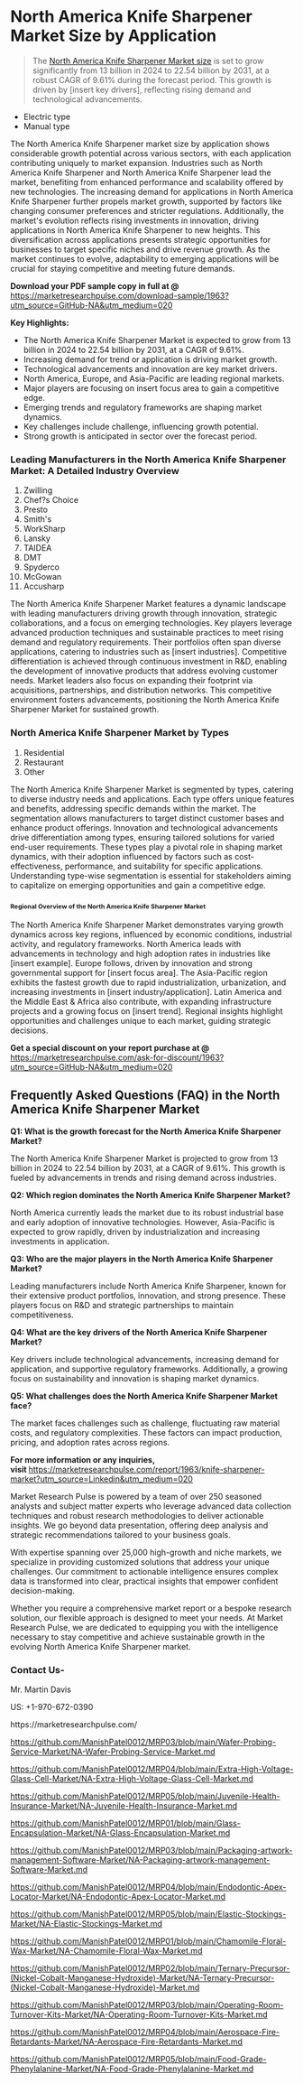 <h1>North America Knife Sharpener Market&nbsp;Size by Application</h1><blockquote><p>The <a href="https://marketresearchpulse.com/download-sample/1963?utm_source=GitHub-NA&amp;utm_medium=020">North America Knife Sharpener Market size</a> is set to grow significantly from 13 billion in 2024 to 22.54 billion by 2031, at a robust CAGR of 9.61% during the forecast period. This growth is driven by [insert key drivers], reflecting rising demand and technological advancements.</p></blockquote><ul><li>Electric type<li> Manual type</li></ul><p>The North America Knife Sharpener market size by application shows considerable growth potential across various sectors, with each application contributing uniquely to market expansion. Industries such as North America Knife Sharpener and North America Knife Sharpener lead the market, benefiting from enhanced performance and scalability offered by new technologies. The increasing demand for applications in North America Knife Sharpener further propels market growth, supported by factors like changing consumer preferences and stricter regulations. Additionally, the market's evolution reflects rising investments in innovation, driving applications in North America Knife Sharpener to new heights. This diversification across applications presents strategic opportunities for businesses to target specific niches and drive revenue growth. As the market continues to evolve, adaptability to emerging applications will be crucial for staying competitive and meeting future demands.</p><p><strong>Download your PDF sample copy in full at @ </strong><a href="https://marketresearchpulse.com/download-sample/1963?utm_source=GitHub-NA&amp;utm_medium=020">https://marketresearchpulse.com/download-sample/1963?utm_source=GitHub-NA&amp;utm_medium=020</a></p><p><strong>Key Highlights: </strong></p><ul><li>The North America Knife Sharpener Market is expected to grow from 13 billion in 2024 to 22.54 billion by 2031, at a CAGR of 9.61%.</li><li>Increasing demand for trend or application is driving market growth.</li><li>Technological advancements and innovation are key market drivers.</li><li>North America, Europe, and Asia-Pacific are leading regional markets.</li><li>Major players are focusing on insert focus area to gain a competitive edge.</li><li>Emerging trends and regulatory frameworks are shaping market dynamics.</li><li>Key challenges include challenge, influencing growth potential.</li><li>Strong growth is anticipated in sector over the forecast period.</li></ul><h3>Leading Manufacturers in the North America Knife Sharpener Market: A Detailed Industry Overview</h3><ol><li>Zwilling</li><li>Chef?s Choice</li><li>Presto</li><li>Smith's</li><li>WorkSharp</li><li>Lansky</li><li>TAIDEA</li><li>DMT</li><li>Spyderco</li><li>McGowan</li><li>Accusharp</li></ol><div class="flex max-w-full flex-col flex-grow"><div class="min-h-8 text-message flex w-full flex-col items-end gap-2 whitespace-normal break-words [.text-message+&amp;]:mt-5" dir="auto" data-message-author-role="assistant" data-message-id="fd8432e4-4910-450d-b182-61b7bfb0a01f" data-message-model-slug="gpt-4o"><div class="flex w-full flex-col gap-1 empty:hidden first:pt-[3px]"><div class="markdown prose w-full break-words dark:prose-invert light"><p>The North America Knife Sharpener Market features a dynamic landscape with leading manufacturers driving growth through innovation, strategic collaborations, and a focus on emerging technologies. Key players leverage advanced production techniques and sustainable practices to meet rising demand and regulatory requirements. Their portfolios often span diverse applications, catering to industries such as [insert industries]. Competitive differentiation is achieved through continuous investment in R&amp;D, enabling the development of innovative products that address evolving customer needs. Market leaders also focus on expanding their footprint via acquisitions, partnerships, and distribution networks. This competitive environment fosters advancements, positioning the North America Knife Sharpener Market for sustained growth.</p></div></div></div></div><h3>North America Knife Sharpener Market by Types</h3><ol><li>Residential<li> Restaurant<li> Other</li></ol><div class="flex max-w-full flex-col flex-grow"><div class="min-h-8 text-message flex w-full flex-col items-end gap-2 whitespace-normal break-words [.text-message+&amp;]:mt-5" dir="auto" data-message-author-role="assistant" data-message-id="084470be-0bb7-4664-bddf-5156b4f41249" data-message-model-slug="gpt-4o-mini"><div class="flex w-full flex-col gap-1 empty:hidden first:pt-[3px]"><div class="markdown prose w-full break-words dark:prose-invert light"><p>The North America Knife Sharpener Market is segmented by types, catering to diverse industry needs and applications. Each type offers unique features and benefits, addressing specific demands within the market. The segmentation allows manufacturers to target distinct customer bases and enhance product offerings. Innovation and technological advancements drive differentiation among types, ensuring tailored solutions for varied end-user requirements. These types play a pivotal role in shaping market dynamics, with their adoption influenced by factors such as cost-effectiveness, performance, and suitability for specific applications. Understanding type-wise segmentation is essential for stakeholders aiming to capitalize on emerging opportunities and gain a competitive edge.</p></div></div></div></div><h3><span style="font-size: 11px;">Regional Overview of the North America Knife Sharpener Market</span></h3><div class="flex max-w-full flex-col flex-grow"><div class="min-h-8 text-message flex w-full flex-col items-end gap-2 whitespace-normal break-words [.text-message+&amp;]:mt-5" dir="auto" data-message-author-role="assistant" data-message-id="e9038762-ce64-4e30-91c9-9bd413514231" data-message-model-slug="gpt-4o-mini"><div class="flex w-full flex-col gap-1 empty:hidden first:pt-[3px]"><div class="markdown prose w-full break-words dark:prose-invert light"><p>The North America Knife Sharpener Market demonstrates varying growth dynamics across key regions, influenced by economic conditions, industrial activity, and regulatory frameworks. North America leads with advancements in technology and high adoption rates in industries like [insert example]. Europe follows, driven by innovation and strong governmental support for [insert focus area]. The Asia-Pacific region exhibits the fastest growth due to rapid industrialization, urbanization, and increasing investments in [insert industry/application]. Latin America and the Middle East &amp; Africa also contribute, with expanding infrastructure projects and a growing focus on [insert trend]. Regional insights highlight opportunities and challenges unique to each market, guiding strategic decisions.</p></div></div></div></div><p><strong>Get a special discount on your report purchase at @ </strong><a href="https://marketresearchpulse.com/ask-for-discount/1963?utm_source=GitHub-NA&amp;utm_medium=020">https://marketresearchpulse.com/ask-for-discount/1963?utm_source=GitHub-NA&amp;utm_medium=020</a></p><h2>Frequently Asked Questions (FAQ) in the North America Knife Sharpener Market</h2><p><strong>Q1: What is the growth forecast for the North America Knife Sharpener Market?</strong></p><p>The North America Knife Sharpener Market is projected to grow from 13 billion in 2024 to 22.54 billion by 2031, at a CAGR of 9.61%. This growth is fueled by advancements in trends and rising demand across industries.</p><p><strong>Q2: Which region dominates the North America Knife Sharpener Market?</strong></p><p>North America currently leads the market due to its robust industrial base and early adoption of innovative technologies. However, Asia-Pacific is expected to grow rapidly, driven by industrialization and increasing investments in application.</p><p><strong>Q3: Who are the major players in the North America Knife Sharpener Market?</strong></p><p>Leading manufacturers include North America Knife Sharpener, known for their extensive product portfolios, innovation, and strong presence. These players focus on R&amp;D and strategic partnerships to maintain competitiveness.</p><p><strong>Q4: What are the key drivers of the North America Knife Sharpener Market?</strong></p><p>Key drivers include technological advancements, increasing demand for application, and supportive regulatory frameworks. Additionally, a growing focus on sustainability and innovation is shaping market dynamics.</p><p><strong>Q5: What challenges does the North America Knife Sharpener Market face?</strong></p><p>The market faces challenges such as challenge, fluctuating raw material costs, and regulatory complexities. These factors can impact production, pricing, and adoption rates across regions.</p><p><strong>For more information or any inquiries, visit&nbsp;</strong><a href="https://marketresearchpulse.com/report/1963/knife-sharpener-market?utm_source=Linkedin&utm_medium=020">https://marketresearchpulse.com/report/1963/knife-sharpener-market?utm_source=Linkedin&utm_medium=020</a></p><p>Market Research Pulse is powered by a team of over 250 seasoned analysts and subject matter experts who leverage advanced data collection techniques and robust research methodologies to deliver actionable insights. We go beyond data presentation, offering deep analysis and strategic recommendations tailored to your business goals.</p><p>With expertise spanning over 25,000 high-growth and niche markets, we specialize in providing customized solutions that address your unique challenges. Our commitment to actionable intelligence ensures complex data is transformed into clear, practical insights that empower confident decision-making.</p><p>Whether you require a comprehensive market report or a bespoke research solution, our flexible approach is designed to meet your needs. At Market Research Pulse, we are dedicated to equipping you with the intelligence necessary to stay competitive and achieve sustainable growth in the evolving North America Knife Sharpener market.</p><h3><strong>Contact Us-</strong></h3><p>Mr. Martin Davis</p><p>US: +1-970-672-0390</p><p>https://marketresearchpulse.com/</p><p><a href="https://github.com/ManishPatel0012/MRP03/blob/main/Wafer-Probing-Service-Market/NA-Wafer-Probing-Service-Market.md">https://github.com/ManishPatel0012/MRP03/blob/main/Wafer-Probing-Service-Market/NA-Wafer-Probing-Service-Market.md</a></p><p><a href="https://github.com/ManishPatel0012/MRP04/blob/main/Extra-High-Voltage-Glass-Cell-Market/NA-Extra-High-Voltage-Glass-Cell-Market.md">https://github.com/ManishPatel0012/MRP04/blob/main/Extra-High-Voltage-Glass-Cell-Market/NA-Extra-High-Voltage-Glass-Cell-Market.md</a></p><p><a href="https://github.com/ManishPatel0012/MRP05/blob/main/Juvenile-Health-Insurance-Market/NA-Juvenile-Health-Insurance-Market.md">https://github.com/ManishPatel0012/MRP05/blob/main/Juvenile-Health-Insurance-Market/NA-Juvenile-Health-Insurance-Market.md</a></p><p><a href="https://github.com/ManishPatel0012/MRP01/blob/main/Glass-Encapsulation-Market/NA-Glass-Encapsulation-Market.md">https://github.com/ManishPatel0012/MRP01/blob/main/Glass-Encapsulation-Market/NA-Glass-Encapsulation-Market.md</a></p><p><a href="https://github.com/ManishPatel0012/MRP03/blob/main/Packaging-artwork-management-Software-Market/NA-Packaging-artwork-management-Software-Market.md">https://github.com/ManishPatel0012/MRP03/blob/main/Packaging-artwork-management-Software-Market/NA-Packaging-artwork-management-Software-Market.md</a></p><p><a href="https://github.com/ManishPatel0012/MRP04/blob/main/Endodontic-Apex-Locator-Market/NA-Endodontic-Apex-Locator-Market.md">https://github.com/ManishPatel0012/MRP04/blob/main/Endodontic-Apex-Locator-Market/NA-Endodontic-Apex-Locator-Market.md</a></p><p><a href="https://github.com/ManishPatel0012/MRP05/blob/main/Elastic-Stockings-Market/NA-Elastic-Stockings-Market.md">https://github.com/ManishPatel0012/MRP05/blob/main/Elastic-Stockings-Market/NA-Elastic-Stockings-Market.md</a></p><p><a href="https://github.com/ManishPatel0012/MRP01/blob/main/Chamomile-Floral-Wax-Market/NA-Chamomile-Floral-Wax-Market.md">https://github.com/ManishPatel0012/MRP01/blob/main/Chamomile-Floral-Wax-Market/NA-Chamomile-Floral-Wax-Market.md</a></p><p><a href="https://github.com/ManishPatel0012/MRP02/blob/main/Ternary-Precursor-(Nickel-Cobalt-Manganese-Hydroxide)-Market/NA-Ternary-Precursor-(Nickel-Cobalt-Manganese-Hydroxide)-Market.md">https://github.com/ManishPatel0012/MRP02/blob/main/Ternary-Precursor-(Nickel-Cobalt-Manganese-Hydroxide)-Market/NA-Ternary-Precursor-(Nickel-Cobalt-Manganese-Hydroxide)-Market.md</a></p><p><a href="https://github.com/ManishPatel0012/MRP03/blob/main/Operating-Room-Turnover-Kits-Market/NA-Operating-Room-Turnover-Kits-Market.md">https://github.com/ManishPatel0012/MRP03/blob/main/Operating-Room-Turnover-Kits-Market/NA-Operating-Room-Turnover-Kits-Market.md</a></p><p><a href="https://github.com/ManishPatel0012/MRP04/blob/main/Aerospace-Fire-Retardants-Market/NA-Aerospace-Fire-Retardants-Market.md">https://github.com/ManishPatel0012/MRP04/blob/main/Aerospace-Fire-Retardants-Market/NA-Aerospace-Fire-Retardants-Market.md</a></p><p><a href="https://github.com/ManishPatel0012/MRP05/blob/main/Food-Grade-Phenylalanine-Market/NA-Food-Grade-Phenylalanine-Market.md">https://github.com/ManishPatel0012/MRP05/blob/main/Food-Grade-Phenylalanine-Market/NA-Food-Grade-Phenylalanine-Market.md</a></p>
